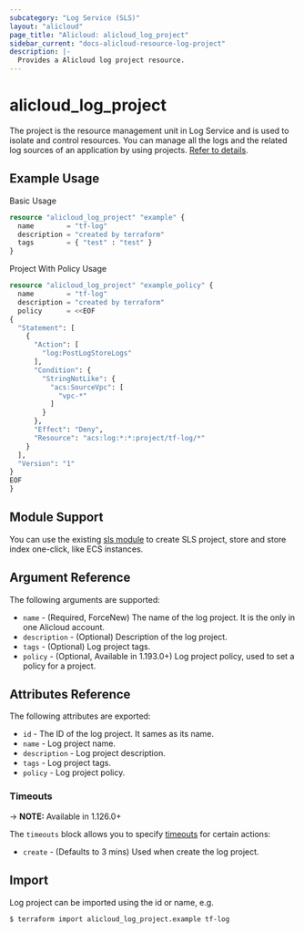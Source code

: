 ```yaml
---
subcategory: "Log Service (SLS)"
layout: "alicloud"
page_title: "Alicloud: alicloud_log_project"
sidebar_current: "docs-alicloud-resource-log-project"
description: |-
  Provides a Alicloud log project resource.
---
```


# alicloud\_log\_project

The project is the resource management unit in Log Service and is used to isolate and control resources.
You can manage all the logs and the related log sources of an application by using projects. [Refer to details](https://www.alibabacloud.com/help/doc-detail/48873.htm).

## Example Usage

Basic Usage

```terraform
resource "alicloud_log_project" "example" {
  name        = "tf-log"
  description = "created by terraform"
  tags        = { "test" : "test" }
}
```

Project With Policy Usage

```terraform
resource "alicloud_log_project" "example_policy" {
  name        = "tf-log"
  description = "created by terraform"
  policy      = <<EOF
{
  "Statement": [
    {
      "Action": [
        "log:PostLogStoreLogs"
      ],
      "Condition": {
        "StringNotLike": {
          "acs:SourceVpc": [
            "vpc-*"
          ]
        }
      },
      "Effect": "Deny",
      "Resource": "acs:log:*:*:project/tf-log/*"
    }
  ],
  "Version": "1"
}
EOF
}
```

## Module Support

You can use the existing [sls module](https://registry.terraform.io/modules/terraform-alicloud-modules/sls/alicloud) 
to create SLS project, store and store index one-click, like ECS instances.

## Argument Reference

The following arguments are supported:

* `name` - (Required, ForceNew) The name of the log project. It is the only in one Alicloud account.
* `description` - (Optional) Description of the log project.
* `tags` - (Optional) Log project tags.
* `policy` - (Optional, Available in 1.193.0+) Log project policy, used to set a policy for a project.

## Attributes Reference

The following attributes are exported:

* `id` - The ID of the log project. It sames as its name.
* `name` - Log project name.
* `description` - Log project description.
* `tags` - Log project tags.
* `policy` - Log project policy.

### Timeouts

-> **NOTE:** Available in 1.126.0+

The `timeouts` block allows you to specify [timeouts](https://www.terraform.io/docs/configuration-0-11/resources.html#timeouts) for certain actions:

* `create` - (Defaults to 3 mins) Used when create the log project.

## Import

Log project can be imported using the id or name, e.g.

```shell
$ terraform import alicloud_log_project.example tf-log
```
